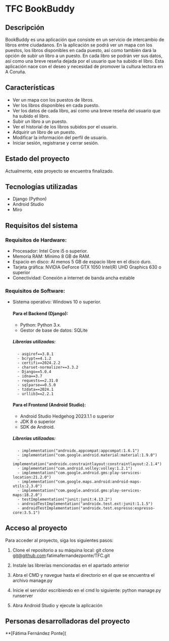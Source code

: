 # TFC BookBuddy
 
## Descripción
BookBuddy es una aplicación que consiste en un servicio de intercambio de libros entre ciudadanos. En la aplicación se podrá ver un mapa con los puestos, los libros disponibles en cada puesto, así como también dará la opción de subir un libro a un puesto. En cada libro se podrán ver sus datos, así como una breve reseña dejada por el usuario que ha subido el libro. Esta aplicación nace con el deseo y necesidad de promover la cultura lectora en A Coruña.

## Características

- Ver un mapa con los puestos de libros.
- Ver los libros disponibles en cada puesto.
- Ver los datos de cada libro, así como una breve reseña del usuario que ha subido el libro.
- Subir un libro a un puesto.
- Ver el historial de los libros subidos por el usuario.
- Adquirir un libro de un puesto.
- Modificar la información del perfil de usuario.
- Iniciar sesión, registrarse y cerrar sesión.


## Estado del proyecto
Actualmente, este proyecto se encuentra finalizado.


## Tecnologías utilizadas
- Django (Python)
- Android Studio
- Miro


## Requisitos del sistema

### Requisitos de Hardware: 
 - Procesador: Intel Core i5 o superior.
 - Memoria RAM: Mínimo 8 GB de RAM.
 - Espacio en disco: Al menos 5 GB de espacio libre en el disco duro.
 - Tarjeta gráfica: NVIDIA GeForce GTX 1050 
   Intel(R) UHD Graphics 630 o superior
 - Conectividad: Conexión a internet de banda ancha estable

### Requisitos de Software:
 - Sistema operativo: Windows 10 o superior.
   #### Para el Backend (Django):
      - Python: Python 3.x.
      - Gestor de base de datos: SQLite
      ##### Librerías utilizadas: 
         - asgiref==3.8.1
         - bcrypt==4.1.2
         - certifi==2024.2.2
         - charset-normalizer==3.3.2
         - Django==5.0.4
         - idna==3.7
         - requests==2.31.0
         - sqlparse==0.5.0
         - tzdata==2024.1
         - urllib3==2.2.1
   #### Para el Frontend (Android Studio):
      - Android Studio Hedgehog 2023.1.1 o superior
      - JDK 8 o superior
      - SDK de Android.
      ##### Librerías utilizadas:
         - implementation("androidx.appcompat:appcompat:1.6.1")
         - implementation("com.google.android.material:material:1.9.0")
         - implementation("androidx.constraintlayout:constraintlayout:2.1.4")
         - implementation("com.android.volley:volley:1.2.1")
         - implementation("com.google.android.gms:play-services-location:21.2.0")
         - implementation("com.google.maps.android:android-maps-utils:2.3.0")
         - implementation("com.google.android.gms:play-services-maps:18.2.0")
         - testImplementation("junit:junit:4.13.2")
         - androidTestImplementation("androidx.test.ext:junit:1.1.5")
         - androidTestImplementation("androidx.test.espresso:espresso-core:3.5.1")

## Acceso al proyecto
Para acceder al proyecto, siga los siguientes pasos:
1. Clone el repositorio a su máquina local:
git clone git@github.com:fatimafernandezponte/TFC.git

2. Instale las librerías mencionadas en el apartado anterior

3. Abra el CMD y navegue hasta el directorio en el que se encuentra el archivo manage.py 

4. Inicie el servidor escribiendo en el cmd lo siguiente:
python manage.py runserver

5. Abra Android Studio y ejecute la aplicación


## Personas desarrolladoras del proyecto
 **[Fátima Fernández Ponte](

